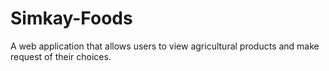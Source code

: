 # Simkay-Foods
A web application that allows users to view agricultural products and make request of their choices.
